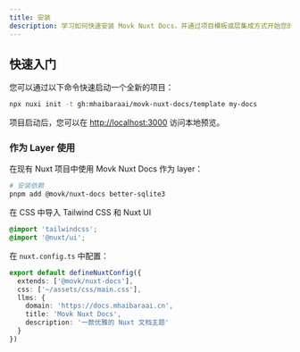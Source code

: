 ```yaml
---
title: 安装
description: 学习如何快速安装 Movk Nuxt Docs，并通过项目模板或层集成方式开始您的文档项目。
---
```


## 快速入门

您可以通过以下命令快速启动一个全新的项目：

```bash [Terminal]
npx nuxi init -t gh:mhaibaraai/movk-nuxt-docs/template my-docs
```

项目启动后，您可以在 <http://localhost:3000> 访问本地预览。

### 作为 Layer 使用

在现有 Nuxt 项目中使用 Movk Nuxt Docs 作为 layer：

```bash
# 安装依赖
pnpm add @movk/nuxt-docs better-sqlite3
```

在 CSS 中导入 Tailwind CSS 和 Nuxt UI

```css
@import 'tailwindcss';
@import '@nuxt/ui';
```

在 `nuxt.config.ts` 中配置：

```ts
export default defineNuxtConfig({
  extends: ['@movk/nuxt-docs'],
  css: ['~/assets/css/main.css'],
  llms: {
    domain: 'https://docs.mhaibaraai.cn',
    title: 'Movk Nuxt Docs',
    description: '一款优雅的 Nuxt 文档主题'
  }
})
```

